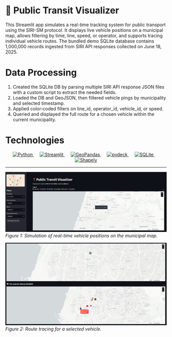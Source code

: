 # 📍 Public Transit Visualizer
This Streamlit app simulates a real-time tracking system for public transport using the SIRI-SM protocol. It displays live vehicle positions on a municipal map, allows filtering by time, line, speed, or operator, and supports tracing individual vehicle routes. The bundled demo SQLite database contains 1,000,000 records ingested from SIRI API responses collected on June 18, 2025.

# Data Processing
1. Created the SQLite DB by parsing multiple SIRI API response JSON files with a custom script to extract the needed fields.
2. Loaded the DB and GeoJSON, then filtered vehicle pings by municipality and selected timestamp.
3. Applied color‐coded filters on line_id, operator_id, vehicle_id, or speed.
4. Queried and displayed the full route for a chosen vehicle within the current municipality.

# Technologies
<p align="center">
  <a href="https://www.python.org/">
    <img src="https://img.shields.io/badge/Python-3.11-blue?logo=python" alt="Python" />
  </a>&emsp;
  <a href="https://streamlit.io/">
    <img src="https://img.shields.io/badge/Streamlit-1.22-orange?logo=streamlit" alt="Streamlit" />
  </a>&emsp;
  <a href="https://geopandas.org/">
    <img src="https://img.shields.io/badge/GeoPandas-0.14-teal?logo=geopandas" alt="GeoPandas" />
  </a>&emsp;
  <a href="https://pydeck.gl/">
    <img src="https://img.shields.io/badge/pydeck-0.8-blue?logo=deck.gl" alt="pydeck" />
  </a>&emsp;
  <a href="https://sqlite.org/">
    <img src="https://img.shields.io/badge/SQLite-3.39-lightgrey?logo=sqlite" alt="SQLite" />
  </a>&emsp;
  <a href="https://shapely.readthedocs.io/">
    <img src="https://img.shields.io/badge/Shapely-2.1-green?logo=shapely" alt="Shapely" />
  </a>
</p>

---

![Main View](assets/main_view.png)  
*Figure 1: Simulation of real-time vehicle positions on the municipal map.*

![Route Tracing View](assets/route_tracing_view.png)  
*Figure 2: Route tracing for a selected vehicle.*